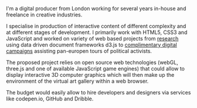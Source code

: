 I'm a digital producer from London working for several years in-house and freelance in creative industries.

I specialise in production of interactive content of different complexity and at different stages of development. I primarily work with HTML5, CSS3 and JavaScript and worked on variety of web based  projects from [research](https://www.thersa.org/action-and-research/rsa-projects/public-services-and-communities-folder/diaspora-changemakers/) using data driven document frameworks d3.js to [complimentary digital campaigns](https://github.com/rafszul/-bleach_v16_62) assisting pan-europen tours of political activists.

The proposed project relies on open source web technologies (webGL, three.js and one of available JavaScript game engines) that could allow to display interactive 3D computer graphics which will then make up the environment of the virtual art gallery within a web browser.

The budget would easily allow to hire developers and designers via services like codepen.io, GitHub and Dribble.


